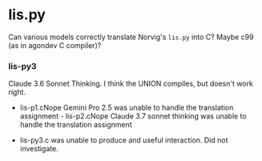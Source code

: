 # lis.py

Can various models correctly translate Norvig's `lis.py` into C?
Maybe c99 (as in agondev C compiler)?

### lis-py3

Claude 3.6 Sonnet Thinking. I think the UNION compiles, but doesn't work right.

- lis-p1.cNope Gemini Pro 2.5 was unable to handle the translation assignment - lis-p2.cNope Claude 3.7 sonnet thinking was unable to handle the translation assignment

- lis-py3.c was unable to produce and useful interaction. Did not investigate.